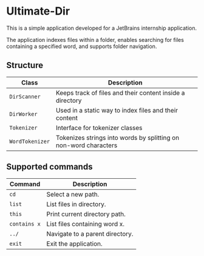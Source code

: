 # Ultimate-Dir

This is a simple application developed for a JetBrains internship application.

The application indexes files within a folder, enables searching for files containing a specified word, and supports folder navigation.

## Structure

| Class         | Description                                                  |
|---------------|--------------------------------------------------------------|
| `DirScanner`  | Keeps track of files and their content inside a directory    |
| `DirWorker`   | Used in a static way to index files and their content        |
| `Tokenizer`   | Interface for tokenizer classes                              |
| `WordTokenizer` | Tokenizes strings into words by splitting on non-word characters |

## Supported commands

| Command      | Description                     |
|--------------|---------------------------------|
| `cd`         | Select a new path.              |
| `list`       | List files in directory.        |
| `this`       | Print current directory path.   |
| `contains x` | List files containing word x.   |
| `../`        | Navigate to a parent directory. |
| `exit`       | Exit the application.           |
